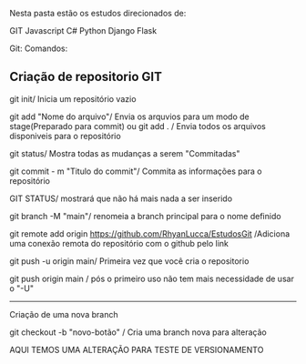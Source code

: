 Nesta pasta estão os estudos direcionados de:

GIT
Javascript
C#
Python
Django
Flask

Git:
Comandos:

Criação de repositorio GIT
-----------------------------------------------------------------------------------------

git init/ Inicia um repositório vazio

git add "Nome do arquivo"/ Envia os arquvios para um modo de stage(Preparado para commit)
    ou
git add . / Envia todos os arquivos disponiveis para o repositório


git status/ Mostra todas as mudanças a serem "Commitadas"

git commit - m "Titulo do commit"/ Commita as informações para o repositório 

GIT STATUS/ mostrará que não há mais nada a ser inserido

git branch -M "main"/ renomeia a branch principal para o nome definido

git remote add origin https://github.com/RhyanLucca/EstudosGit /Adiciona uma conexão remota do repositório com o github pelo link

git push -u origin main/ Primeira vez que você cria o repositorio

git push origin main / pós o primeiro uso não tem mais necessidade de usar o "-U"

---------------------------------------------------------------------------------------
Criação de uma nova branch

git checkout -b "novo-botão" / Cria uma branch nova para alteração





AQUI TEMOS UMA ALTERAÇÃO PARA TESTE DE VERSIONAMENTO